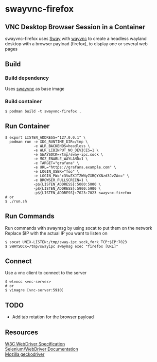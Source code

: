 # swayvnc-firefox
VNC Desktop Browser Session in a Container
---
swayvnc-firefox uses [Sway](https://swaywm.org) with [wayvnc](https://github.com/any1/wayvnc) to create a headless wayland desktop with a browser payload (firefox), to display one or several web pages

## Build
### Build dependency
Uses [swayvnc](https://github.com/bbusse/swayvnc) as base image

### Build container
```
$ podman build -t swayvnc-firefox .
```

## Run Container
```
$ export LISTEN_ADDRESS="127.0.0.1" \
  podman run -e XDG_RUNTIME_DIR=/tmp \
             -e WLR_BACKENDS=headless \
             -e WLR_LIBINPUT_NO_DEVICES=1 \
             -e SWAYSOCK=/tmp/sway-ipc.sock \
             -e MOZ_ENABLE_WAYLAND=1 \
             -e TARGET="grafana" \
             -e URL="https://grafana.example.com" \
             -e LOGIN_USER="foo" \
             -e LOGIN_PW="c3VwZXJTZWNyZXRQYXNzd3JvZAo=" \
             -e BROWSER_FULLSCREEN=1 \
             -p${LISTEN_ADDRESS}:5000:5000 \
             -p${LISTEN_ADDRESS}:5900:5900 \
             -p${LISTEN_ADDRESS}:7023:7023 swayvnc-firefox
# or
$ ./run.sh
```

## Run Commands
Run commands with swaymsg by using socat to put them on the network
Replace $IP with the actual IP you want to listen on
```
$ socat UNIX-LISTEN:/tmp/sway-ipc.sock,fork TCP:$IP:7023
$ SWAYSOCK=/tmp/swayipc swaymsg exec "firefox [URL]"
```

## Connect
Use a vnc client to connect to the server
```
$ wlvncc <vnc-server>
# or
$ vinagre [vnc-server:5910]
```

## TODO
* Add tab rotation for the browser payload

## Resources
[W3C WebDriver Specification](https://w3c.github.io/webdriver/)  
[Selenium/WebDriver Documentation](ww.selenium.dev/documentation/en/getting_started_with_webdriver)  
[Mozilla geckodriver](https://github.com/mozilla/geckodriver)  
